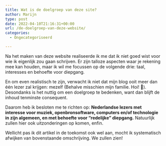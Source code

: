 ```yaml
---
title: Wat is de doelgroep van deze site?
author: Marijn
type: post
date: 2022-04-10T21:16:31+00:00
url: /de-doelgroep-van-deze-website/
categories:
  - Ongecategoriseerd

---
```

Na het maken van deze website realiseerde ik me dat ik niet goed wist voor wie ik eigenlijk zou gaan schrijven. Er zijn talloze aspecten waar je rekening mee kan houden, maar ik wil me focussen op de volgende drie: taal, interesses en behoefte voor diepgang.

En om even realistisch te zijn, verwacht ik niet dat mijn blog ooit meer dan één lezer zal krijgen: mezelf (Behalve misschien mijn familie. Hoi! 👋). Desondanks is het nuttig om een doelgroep te bedenken, want dan blijft de inhoud tenminste consequent.

Daarom heb ik besloten me te richten op: **Nederlandse lezers met interesse voor muziek, openbronsoftware, computers en/of technologie in zijn algemeen, en met behoefte voor &#8220;redelijke&#8221; diepgang.** Natuurlijk zullen hier ook uitzonderingen op komen, enfin.

Wellicht pas ik dit artikel in de toekomst ook wel aan, mocht ik systematisch afwijken van bovenstaande omschrijving. We zullen zien!